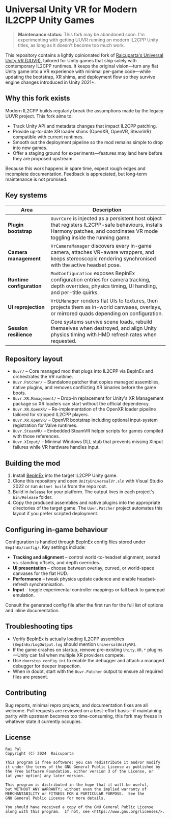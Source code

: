 # Universal Unity VR for Modern IL2CPP Unity Games

> **Maintenance status:** This fork may be abandoned soon. I'm experimenting with getting UUVR running on modern IL2CPP Unity titles, as long as it doesn't become too much work.

This repository contains a lightly opinionated fork of [Raicuparta's Universal Unity VR (UUVR)](https://github.com/Raicuparta/UniversalUnityVR), tailored for Unity games that ship solely with contemporary IL2CPP runtimes. It keeps the original vision—turn any flat Unity game into a VR experience with minimal per-game code—while updating the bootstrap, XR shims, and deployment flow so they survive engine changes introduced in Unity 2021+.

## Why this fork exists

Modern IL2CPP builds regularly break the assumptions made by the legacy UUVR project. This fork aims to:

* Track Unity API and metadata changes that impact IL2CPP patching.
* Provide up-to-date XR loader shims (OpenXR, OpenVR, SteamVR) compatible with current runtimes.
* Smooth out the deployment pipeline so the mod remains simple to drop into new games.
* Offer a staging ground for experiments—features may land here before they are proposed upstream.

Because this work happens in spare time, expect rough edges and incomplete documentation. Feedback is appreciated, but long-term maintenance is not promised.

## Key systems

| Area | Description |
| --- | --- |
| **Plugin bootstrap** | `UuvrCore` is injected as a persistent host object that registers IL2CPP-safe behaviours, installs Harmony patches, and coordinates VR mode toggling inside the running game. |
| **Camera management** | `VrCameraManager` discovers every in-game camera, attaches VR-aware wrappers, and keeps stereoscopic rendering synchronised with the active headset pose. |
| **Runtime configuration** | `ModConfiguration` exposes BepInEx configuration entries for camera tracking, depth overrides, physics timing, UI handling, and per-title quirks. |
| **UI reprojection** | `VrUiManager` renders flat UIs to textures, then projects them as in-world canvases, overlays, or mirrored quads depending on configuration. |
| **Session resilience** | Core systems survive scene loads, rebuild themselves when destroyed, and align Unity physics timing with HMD refresh rates when requested. |

## Repository layout

* `Uuvr/` – Core managed mod that plugs into IL2CPP via BepInEx and orchestrates the VR runtime.
* `Uuvr.Patcher/` – Standalone patcher that copies managed assemblies, native plugins, and removes conflicting XR binaries before the game boots.
* `Uuvr.XR.Management/` – Drop-in replacement for Unity's XR Management package so XR loaders can start without the official dependency.
* `Uuvr.XR.OpenXR/` – Re-implementation of the OpenXR loader pipeline tailored for stripped IL2CPP players.
* `Uuvr.XR.OpenVR/` – OpenVR bootstrap including optional input-system registration for Valve runtimes.
* `Uuvr.SteamVR/` – Embedded SteamVR helper scripts for games compiled with those references.
* `Uuvr.XInput/` – Minimal Windows DLL stub that prevents missing XInput failures while VR hardware handles input.

## Building the mod

1. Install [BepInEx](https://docs.bepinex.dev/articles/user_guide/installation/index.html) into the target IL2CPP Unity game.
2. Clone this repository and open `UnityUniversalVr.sln` with Visual Studio 2022 or run `dotnet build` from the repo root.
3. Build in `Release` for your platform. The output lives in each project's `bin/Release` folder.
4. Copy the produced assemblies and native plugins into the appropriate directories of the target game. The `Uuvr.Patcher` project automates this layout if you prefer scripted deployment.

## Configuring in-game behaviour

Configuration is handled through BepInEx config files stored under `BepInEx/config/`. Key settings include:

* **Tracking and alignment** – control world-to-headset alignment, seated vs. standing offsets, and depth overrides.
* **UI presentation** – choose between overlay, curved, or world-space canvases for the flat HUD.
* **Performance** – tweak physics update cadence and enable headset-refresh synchronisation.
* **Input** – toggle experimental controller mappings or fall back to gamepad emulation.

Consult the generated config file after the first run for the full list of options and inline documentation.

## Troubleshooting tips

* Verify BepInEx is actually loading IL2CPP assemblies (`BepInEx/LogOutput.log` should mention `UniversalUnityVR`).
* If the game crashes on startup, remove pre-existing `Unity.XR.*` plugins—Unity can fail when multiple XR providers compete.
* Use `doorstop_config.ini` to enable the debugger and attach a managed debugger for deeper inspection.
* When in doubt, start with the `Uuvr.Patcher` output to ensure all required files are present.

## Contributing

Bug reports, minimal repro projects, and documentation fixes are all welcome. Pull requests are reviewed on a best-effort basis—if maintaining parity with upstream becomes too time-consuming, this fork may freeze in whatever state it currently occupies.

## License

```text
Rai Pal
Copyright (C) 2024  Raicuparta

This program is free software: you can redistribute it and/or modify
it under the terms of the GNU General Public License as published by
the Free Software Foundation, either version 3 of the License, or
(at your option) any later version.

This program is distributed in the hope that it will be useful,
but WITHOUT ANY WARRANTY; without even the implied warranty of
MERCHANTABILITY or FITNESS FOR A PARTICULAR PURPOSE.  See the
GNU General Public License for more details.

You should have received a copy of the GNU General Public License
along with this program.  If not, see <https://www.gnu.org/licenses/>.
```
